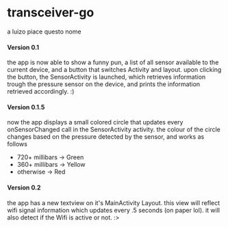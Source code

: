 # transceiver-go
a luizo piace questo nome
#### Version 0.1
the app is now able to show a funny pun, a list of all sensor available to the current device, and a button that switches Activity and layout.
upon clicking the button, the SensorActivity is launched, which retrieves information trough the pressure sensor on the device, and prints the information retrieved accordingly.
:)
#### Version 0.1.5
now the app displays a small colored circle that updates every onSensorChanged call in the SensorActivity activity.
the colour of the circle changes based on the pressure detected by the sensor, and works as follows
- 720+ millibars -> Green
- 360+ millibars -> Yellow
- otherwise -> Red

#### Version 0.2
the app has a new textview on it's MainActivity Layout. this view will reflect wifi signal information which updates every .5 seconds (on paper lol).
it will also detect if the Wifi is active or not. :>